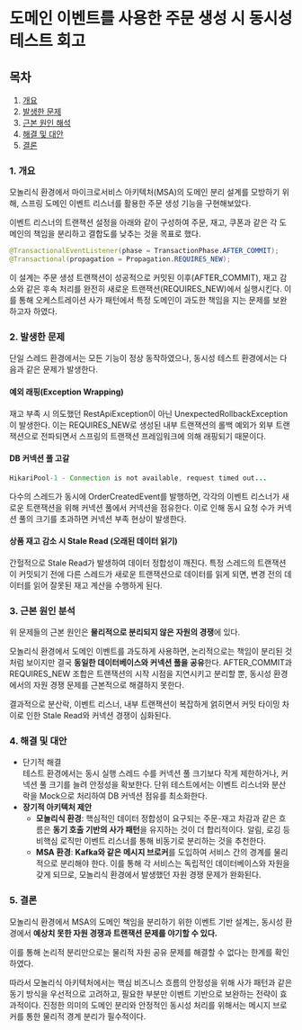 # 도메인 이벤트를 사용한 주문 생성 시 동시성 테스트 회고

## 목차
1. [개요](#1-개요)
2. [발생한 문제](#2-발생한-문제)
3. [근본 원인 해석](#3-근본-원인-분석)
4. [해결 및 대안](#4-해결-및-대안)
5. [결론](#5-결론)

### **1. 개요**

모놀리식 환경에서 마이크로서비스 아키텍처(MSA)의 도메인 분리 설계를 모방하기 위해, 
스프링 도메인 이벤트 리스너를 활용한 주문 생성 기능을 구현해보았다.

이벤트 리스너의 트랜잭션 설정을 아래와 같이 구성하여 주문, 재고, 쿠폰과 같은 각 도메인의 책임을 분리하고 결합도를 낮추는 것을 목표로 했다.

```java
@TransactionalEventListener(phase = TransactionPhase.AFTER_COMMIT);  
@Transactional(propagation = Propagation.REQUIRES_NEW);
```

이 설계는 주문 생성 트랜잭션이 성공적으로 커밋된 이후(AFTER_COMMIT), 재고 감소와 같은 후속 처리를 완전히 새로운 트랜잭션(REQUIRES_NEW)에서 실행시킨다. 
이를 통해 오케스트레이션 사가 패턴에서 특정 도메인이 과도한 책임을 지는 문제를 보완하고자 하였다.

### **2. 발생한 문제**

단일 스레드 환경에서는 모든 기능이 정상 동작하였으나, 동시성 테스트 환경에서는 다음과 같은 문제가 발생한다.

#### 예외 래핑(Exception Wrapping)
재고 부족 시 의도했던 RestApiException이 아닌 UnexpectedRollbackException이 발생한다. 이는 REQUIRES_NEW로 생성된 내부 트랜잭션의 롤백 예외가 외부 트랜잭션으로 전파되면서 스프링의 트랜잭션 프레임워크에 의해 래핑되기 때문이다.
#### DB 커넥션 풀 고갈
```java
HikariPool-1 - Connection is not available, request timed out...
```
다수의 스레드가 동시에 OrderCreatedEvent를 발행하면, 각각의 이벤트 리스너가 새로운 트랜잭션을 위해 커넥션 풀에서 커넥션을 점유한다. 이로 인해 동시 요청 수가 커넥션 풀의 크기를 초과하면 커넥션 부족 현상이 발생한다.
#### 상품 재고 감소 시 Stale Read (오래된 데이터 읽기)
간헐적으로 Stale Read가 발생하여 데이터 정합성이 깨진다. 
특정 스레드의 트랜잭션이 커밋되기 전에 다른 스레드가 새로운 트랜잭션으로 데이터를 읽게 되면, 변경 전의 데이터를 읽어 잘못된 재고 계산을 수행하게 된다.

### **3. 근본 원인 분석**

위 문제들의 근본 원인은 **물리적으로 분리되지 않은 자원의 경쟁**에 있다.

모놀리식 환경에서 도메인 이벤트를 과도하게 사용하면, 논리적으로는 책임이 분리된 것처럼 보이지만 결국 **동일한 데이터베이스와 커넥션 풀을 공유**한다. AFTER\_COMMIT과 REQUIRES_NEW 조합은 트랜잭션의 시작 시점을 지연시키고 분리할 뿐, 동시성 환경에서의 자원 경쟁 문제를 근본적으로 해결하지 못한다.

결과적으로 분산락, 이벤트 리스너, 내부 트랜잭션이 복잡하게 얽히면서 커밋 타이밍 차이로 인한 Stale Read와 커넥션 경쟁이 심화된다.

### **4. 해결 및 대안**

* 단기적 해결  
  테스트 환경에서는 동시 실행 스레드 수를 커넥션 풀 크기보다 작게 제한하거나, 커넥션 풀 크기를 늘려 안정성을 확보한다. 단위 테스트에서는 이벤트 리스너와 분산락을 Mock으로 처리하여 DB 커넥션 점유를 최소화한다.
* **장기적 아키텍처 제안**
    * **모놀리식 환경**: 핵심적인 데이터 정합성이 요구되는 주문-재고 차감과 같은 흐름은 **동기 호출 기반의 사가 패턴**을 유지하는 것이 더 합리적이다. 알림, 로깅 등 비핵심 로직만 이벤트 리스너를 통해 비동기로 분리하는 것을 추천한다.
    * **MSA 환경**: **Kafka와 같은 메시지 브로커**를 도입하여 서비스 간의 경계를 물리적으로 분리해야 한다. 이를 통해 각 서비스는 독립적인 데이터베이스와 자원을 갖게 되므로, 모놀리식 환경에서 발생했던 자원 경쟁 문제가 완화된다.

### **5. 결론**

모놀리식 환경에서 MSA의 도메인 책임을 분리하기 위한 이벤트 기반 설계는, 동시성 환경에서 **예상치 못한 자원 경쟁과 트랜잭션 문제를 야기할 수 있다.**

이를 통해 논리적 분리만으로는 물리적 자원 공유 문제를 해결할 수 없다는 한계를 확인하였다.

따라서 모놀리식 아키텍처에서는 핵심 비즈니스 흐름의 안정성을 위해 사가 패턴과 같은 동기 방식을 우선적으로 고려하고, 필요한 부분만 이벤트 기반으로 보완하는 전략이 효과적이다. 진정한 의미의 도메인 분리와 안정적인 동시성 처리를 위해서는 메시지 브로커를 통한 물리적 경계 분리가 필수적이다.